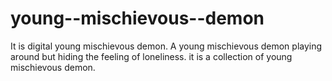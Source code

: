 # young--mischievous--demon
It is digital young mischievous demon. A young mischievous demon playing around but hiding the feeling of loneliness. it is a collection of young mischievous demon.
